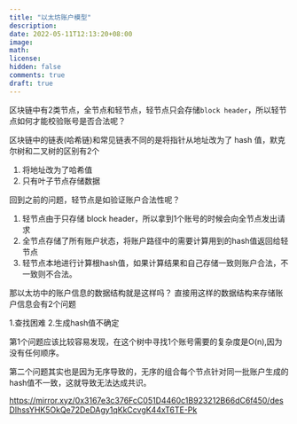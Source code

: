 ```yaml
---
title: "以太坊账户模型"
description:
date: 2022-05-11T12:13:20+08:00
image:
math:
license:
hidden: false
comments: true
draft: true
---
```


区块链中有2类节点，全节点和轻节点，轻节点只会存储`block header`，所以轻节点如何才能校验账号是否合法呢？

区块链中的链表(哈希链)和常见链表不同的是将指针从地址改为了 hash 值，默克尔树和二叉树的区别有2个

1. 将地址改为了哈希值
2. 只有叶子节点存储数据

回到之前的问题，轻节点是如验证账户合法性呢？

1. 轻节点由于只存储 block header，所以拿到1个账号的时候会向全节点发出请求
2. 全节点存储了所有账户状态，将账户路径中的需要计算用到的hash值返回给轻节点
3. 轻节点本地进行计算根hash值，如果计算结果和自己存储一致则账户合法，不一致则不合法。

那以太坊中的账户信息的数据结构就是这样吗？
直接用这样的数据结构来存储账户信息会有2个问题

1.查找困难
2.生成hash值不确定

第1个问题应该比较容易发现，在这个树中寻找1个账号需要的复杂度是O(n),因为没有任何顺序。

第二个问题其实也是因为无序导致的，无序的组合每个节点针对同一批账户生成的hash值不一致，这就导致无法达成共识。

https://mirror.xyz/0x3167e3c376FcC051D4460c1B923212B66dC6f450/desDIhssYHK5OkQe72DeDAgy1qKkCcvgK44xT6TE-Pk